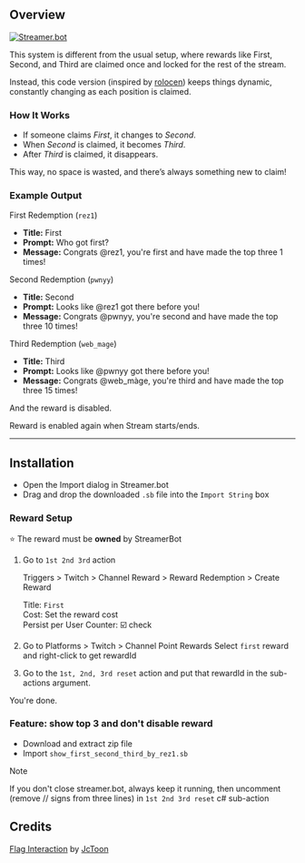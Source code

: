 ## Overview
[![Streamer.bot](https://img.shields.io/badge/Streamer.bot-v0.2.6%2B-blue?style=flat)](https://streamer.bot)

This system is different from the usual setup, where rewards like First, Second, and Third are claimed once and locked for the rest of the stream.

Instead, this code version (inspired by [rolocen](https://www.twitch.tv/rolocen)) keeps things dynamic, constantly changing as each position is claimed.

### How It Works
- If someone claims *First*, it changes to *Second*.
- When *Second* is claimed, it becomes *Third*.
- After *Third* is claimed, it disappears.

This way, no space is wasted, and there’s always something new to claim!

### Example Output
First Redemption (`rez1`)
- **Title:** First
- **Prompt:** Who got first?
- **Message:** Congrats @rez1, you're first and have made the top three 1 times!  

Second Redemption (`pwnyy`)
- **Title:** Second
- **Prompt:** Looks like @rez1 got there before you!
- **Message:** Congrats @pwnyy, you're second and have made the top three 10 times!  

Third Redemption (`web_mage`)
- **Title:** Third
- **Prompt:** Looks like @pwnyy got there before you!
- **Message:** Congrats @web_màge, you're third and have made the top three 15 times!

And the reward is disabled.

Reward is enabled again when Stream starts/ends.

---

## Installation
- Open the Import dialog in Streamer.bot
- Drag and drop the downloaded `.sb` file into the `Import String` box

### Reward Setup
⭐ The reward must be **owned** by StreamerBot

1. Go to `1st 2nd 3rd` action

    Triggers > Twitch > Channel Reward > Reward Redemption > Create Reward

    Title: `First` <br>
    Cost: Set the reward cost <br>
    Persist per User Counter: ☑️ check

2. Go to Platforms > Twitch > Channel Point Rewards
   Select `first` reward and right-click to get rewardId

3. Go to the `1st, 2nd, 3rd reset` action and put that rewardId in the sub-actions argument.

You're done.

### Feature: show top 3 and don't disable reward
- Download and extract zip file
- Import `show_first_second_third_by_rez1.sb`

> [!NOTE]
> If you don't close streamer.bot, always keep it running, then uncomment (remove // signs from three lines) in `1st 2nd 3rd reset` c# sub-action

## Credits
[Flag Interaction](https://rive.app/marketplace/4993-10101-flag-interaction/) by [JcToon](https://rive.app/@JcToon)
